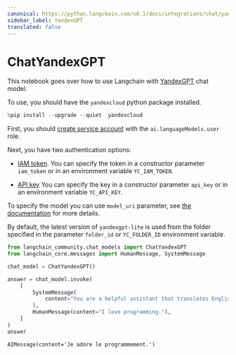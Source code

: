 ```yaml
---
canonical: https://python.langchain.com/v0.1/docs/integrations/chat/yandex
sidebar_label: YandexGPT
translated: false
---
```


# ChatYandexGPT

This notebook goes over how to use Langchain with [YandexGPT](https://cloud.yandex.com/en/services/yandexgpt) chat model.

To use, you should have the `yandexcloud` python package installed.

```python
%pip install --upgrade --quiet  yandexcloud
```

First, you should [create service account](https://cloud.yandex.com/en/docs/iam/operations/sa/create) with the `ai.languageModels.user` role.

Next, you have two authentication options:
- [IAM token](https://cloud.yandex.com/en/docs/iam/operations/iam-token/create-for-sa).
    You can specify the token in a constructor parameter `iam_token` or in an environment variable `YC_IAM_TOKEN`.

- [API key](https://cloud.yandex.com/en/docs/iam/operations/api-key/create)
    You can specify the key in a constructor parameter `api_key` or in an environment variable `YC_API_KEY`.

To specify the model you can use `model_uri` parameter, see [the documentation](https://cloud.yandex.com/en/docs/yandexgpt/concepts/models#yandexgpt-generation) for more details.

By default, the latest version of `yandexgpt-lite` is used from the folder specified in the parameter `folder_id` or `YC_FOLDER_ID` environment variable.

```python
from langchain_community.chat_models import ChatYandexGPT
from langchain_core.messages import HumanMessage, SystemMessage
```

```python
chat_model = ChatYandexGPT()
```

```python
answer = chat_model.invoke(
    [
        SystemMessage(
            content="You are a helpful assistant that translates English to French."
        ),
        HumanMessage(content="I love programming."),
    ]
)
answer
```

```output
AIMessage(content='Je adore le programmement.')
```